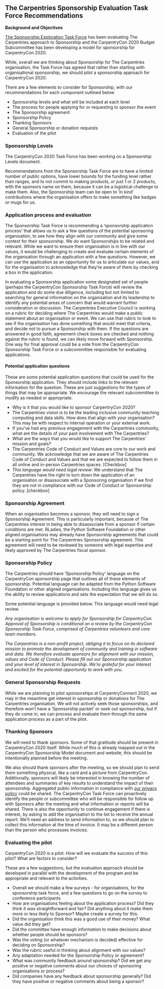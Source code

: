## The Carpentries Sponsorship Evaluation Task Force Recommendations

**Background and Objectives**

[The Sponsorship Exploration Task Force](https://github.com/carpentries/task-forces/blob/master/2019/sponsorship-exploration/sponsorship-exploration-project-charter.md) has been evaluating The Carpentries approach to Sponsorship and the CarpentryCon 2020 Budget Subcommittee has been developing a model for sponsorship for CarpentryCon 2020.

While, overall we are thinking about Sponsorship for The Carpentries organisation, the Task Force has agreed that rather than starting with organisational sponsorship, we should pilot a sponsorship approach for CarpentryCon 2020.

There are a few elements to consider for Sponsorship, with our recommendations for each component outlined below

- Sponsorship levels and what will be included at each level
- The process for people applying for or requesting to sponsor the event
- The Sponsorship agreement
- Sponsorship Policy
- Thanking Sponsors
- General Sponsorship or donation requests
- Evaluation of the pilot

### Sponsorship Levels

The CarpentryCon 2020 Task Force has been working on a Sponsorship Levels document.

Recommendations from the Sponsorship Task Force are to have a limited number of public options, have lower bounds for the funding level rather than ranges, and to not commit to making products, or just 1 or 2 products, with the sponsors name on them, because it can be a logistical challenge to make them. Also, the Sponsorship team can be open to ‘in kind’ contributions where the organisation offers to make something like badges or mugs for us.

### Application process and evaluation

The Sponsorship Task Force is recommending a ‘sponsorship application process’ that allows us to ask a few questions of the potential sponsoring organisation, to see how they align with our community and give some context for their sponsorship. We do want Sponsorships to be related and relevant. While we want to ensure their organisation is in line with our values, it would be challenging to create and evaluate certain elements of the organisation through an application with a few questions. However, we can use the application as an opportunity for us to articulate our values, and for the organisation to acknowledge that they’re aware of them by checking a box in the application.

In evaluating a Sponsorship application some designated set of people (perhaps the CarpentryCon Sponsorship Task Force) will review the application and do some due diligence, including but not limited to searching for general information on the organisation and its leadership to identify any potential areas of concern that would warrant further consideration or discussion. The Carpentries Executive Council is working on a rubric for deciding where The Carpentries would make a public statement about an organisation or event. We can use that rubric to look to see if the organisation has done something that would meet that criteria, and decide not to pursue a Sponsorship with them. If the questions are answered in good faith, agreement check boxes are checked and nothing against the rubric is found, we can likely move forward with Sponsorship. One way for final approval could be a vote from the CarpentryCon Sponsorship Task Force or a subcommittee responsible for evaluating applications.

#### Potential application questions

These are some potential application questions that could be used for the Sponsorship application. They should include links to the relevant information for the question. These are just suggestions for the types of things that may be appropriate. We encourage the relevant subcommittee to modify as needed or appropriate.

- Why is it that you would like to sponsor CarpentryCon 2020?
- The Carpentries vision is to be the leading inclusive community  teaching computing and data skills. How does that align with your organisation? This may be with respect to internal operation or your external work.
- If you’ve had any previous engagement with the Carpentries community, what are the details of your past involvement with The Carpentries?
- What are the ways that you would like to support The Carpentries' mission and goals?
- The Carpentries Code of Conduct and Values are core to our work and community. We acknowledge that we are aware of The Carpentries Code of Conduct and Values and that we are expected to follow them in all online and in-person Carpentries spaces. [Checkbox]
- *This language would need legal review*: We understand that The Carpentries have the right to turn down the application of an organisation or disassociate with a Sponsoring organisation if we find they are not in compliance with our Code of Conduct or Sponsorship policy. [checkbox]

### Sponsorship Agreement

When an organisation becomes a sponsor, they will need to sign a Sponsorship Agreement. This is particularly important, because of The Carpentries interest in being able to disassociate from a sponsor if certain conditions are met. RLadies, the Python Software Foundation or other aligned organisations may already have Sponsorship agreements that could be a starting point for The Carpentries Sponsorship agreement. This agreement will need to be reviewed by someone with legal expertise and likely approved by The Carpentries fiscal sponsor.

### Sponsorship Policy

The Carpentries should have ‘Sponsorship Policy’ language on the CarpentryCon sponsorship page that outlines all of these elements of sponsorship. Potential language can be adapted from the Python Software Foundation or other aligned organisations. Including this language gives us the ability to review applications and sets the expectation that we will do so.

Some potential language is provided below. This language would need legal review.

*Any organisation is welcome to apply for Sponsorship for CarpentryCon. Approval of Sponsorship is conditional on a review by the CarpentryCon Sponsorship Task Force, comprised of Carpentries volunteers and core team members.*

*The Carpentries is a non-profit project, obliging it to focus on its declared mission to promote the development of community and training in software and data. We therefore evaluate sponsors for alignment with our mission, values and Code of Conduct. Please fill out our Sponsorship application and your level of interest in Sponsorship. We’re grateful for your interest and excited for the potential opportunity to work with you.*

### General Sponsorship Requests

While we are planning to pilot sponsorships at CarpentryConnect 2020, we may in the meantime get interest in sponsorship or donations for The Carpentries organisation. We will not actively seek those sponsorships, and therefore won’t have a ‘Sponsorship packet’ or seek out sponsorship, but if they do come in, we can process and evaluate them through the same application process as a part of the pilot.

### Thanking Sponsors

We will need to thank sponsors. Some of that gratitude should be present in CarpentryCon 2020 itself. While much of this is already mapped out in the CarpentryCon Sponsorship Model document and website, this should be intentionally planned before the meeting.

We also should thank sponsors after the meeting, so we should plan to send them something physical, like a card and a picture from CarpentryCon. Additionally, sponsors will likely be interested in knowing the number of attendees and summaries of key results to understand the impact of their sponsorship. Aggregated public information in compliance with [our privacy policy](https://docs.carpentries.org/topic_folders/policies/privacy.html) could be shared. The CarpentryCon Task Force can proactively identify the people or subcommittee who will be responsible for follow up with Sponsors after the meeting and what information or reports will be shared.  There is also the opportunity to continue engagement if there is interest, by asking to add the organisation to the list to receive the annual report. We’ll need an address to send information to, so we should plan to collect this information at the time of invoice. It may be a different person than the person who processes invoices.

### Evaluating the pilot

CarpentryCon 2020 is a pilot. How will we evaluate the success of this pilot? What are factors to consider?

These are a few suggestions, but the evaluation approach should be developed in parallel with the development of the program and be appropriate and relevant to the activities.

- Overall we should make a few surveys - for organisations, for the sponsorship task force, and a few questions to go on the survey to conference participants
- How are organisations feeling about the application process? Did they think it was straightforward and fair? Did anything about it make them more or less likely to Sponsor? Maybe create a survey for this.
- Did the organisation think this was a good use of their money? What value did they get?
- Did the committee have enough information to make decisions about whether people should be sponsors?
- Was the voting (or whatever mechanism is decided) effective for deciding on Sponsorship?
- Was the rubric useful in thinking about alignment with our values?
- Any adaptation needed for the Sponsorship Policy or agreement?
- What was community feedback around sponsorship? Did we get any positive or negative comments about our choices of sponsoring organisations or process?
- Did companies have any feedback about sponsorship generally? Did they have positive or negative comments about being a sponsor?
